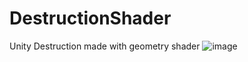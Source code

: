 # DestructionShader
Unity Destruction made with geometry shader
![image](https://github.com/haxflying/DestructionShader/blob/master/rapidDemo.gif)
